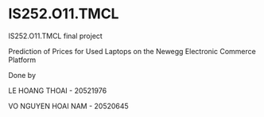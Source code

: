 # IS252.O11.TMCL
IS252.O11.TMCL final project

Prediction of Prices for Used Laptops on the Newegg Electronic Commerce Platform

Done by 

LE HOANG THOAI - 20521976

VO NGUYEN HOAI NAM - 20520645
